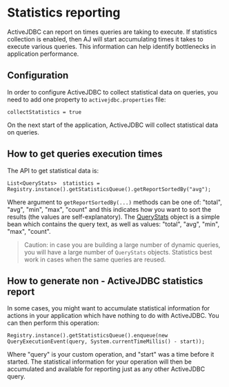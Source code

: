 # Statistics reporting



ActiveJDBC can report on times queries are taking to execute. If statistics collection is enabled, then AJ will
start accumulating times it takes to execute various queries. This information can help identify bottlenecks in
application performance.

## Configuration

In order to configure ActiveJDBC to collect statistical data on queries, you need to add one property
to `activejdbc.properties` file:

~~~~ {.prettyprint}
collectStatistics = true
~~~~

On the next start of the application, ActiveJDBC will collect statistical data on queries.

## How to get queries execution times

The API to get statistical data is:

~~~~ {.java}
List<QueryStats>  statistics = Registry.instance().getStatisticsQueue().getReportSortedBy("avg");
~~~~

Where argument to `getReportSortedBy(...)` methods can be one of: "total", "avg", "min", "max", "count" and
this indicates how you want to sort the results (the values are self-explanatory). The [QueryStats](http://javalite.github.io/activejdbc/org/javalite/activejdbc/statistics/QueryStats.html#getAvg())
object is a simple bean which contains the query text, as well as values: "total", "avg", "min", "max", "count".


> Caution: in case you are building a large number of dynamic queries, you will have a large number of `QueryStats` objects.
> Statistics best work in cases when the same queries are reused.


## How to generate non - ActiveJDBC statistics report

In some cases, you might want to accumulate statistical information for actions in your application which have nothing
to do with ActiveJDBC. You can then perform this operation:

~~~~ {.java}
Registry.instance().getStatisticsQueue().enqueue(new QueryExecutionEvent(query, System.currentTimeMillis() - start));
~~~~

Where "query" is your custom operation, and "start" was a time before it started. The statistical information for your
operation will then be accumulated and available for reporting just as any other ActiveJDBC query.
